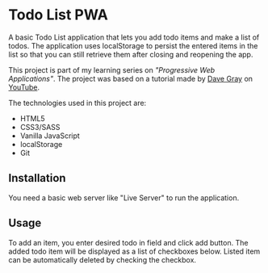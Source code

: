 # Todo List PWA

A basic Todo List application that lets you add todo items and make a list of todos. The application uses localStorage to persist the entered items in the list so that you can still retrieve them after closing and reopening the app.

This project is part of my learning series on *"Progressive Web Applications"*. The project was based on a tutorial made by [Dave Gray](https://www.youtube.com/channel/UCY38RvRIxYODO4penyxUwTg) on [YouTube](https://www.youtube.com/).

The technologies used in this project are:
- HTML5
- CSS3/SASS
- Vanilla JavaScript
- localStorage
- Git

## Installation

You need a basic web server like "Live Server" to run the application.

## Usage

To add an item, you enter desired todo in field and click add button. The added todo item will be displayed as a list of checkboxes below. Listed item can be automatically deleted by checking the checkbox.
